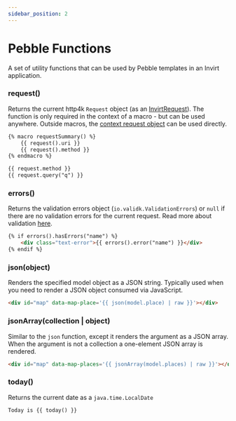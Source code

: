 ```yaml
---
sidebar_position: 2
---
```


# Pebble Functions
A set of utility functions that can be used by Pebble templates in an Invirt application.

### request()
Returns the current http4k `Request` object (as an [InvirtRequest](/docs/framework/current-request)).
The function is only required in the context of a macro - but can be used
anywhere. Outside macros, the [context request object](/docs/api/invirt-core/pebble/pebble-context-objects#request) can be used directly.

```html
{% macro requestSummary() %}
    {{ request().uri }}
    {{ request().method }}
{% endmacro %}

{{ request.method }}
{{ request.query("q") }}
```

### errors()
Returns the validation errors object (`io.validk.ValidationErrors`) or `null` if there are no validation
errors for the current request. Read more about validation [here](/docs/framework/forms/form-validation).

```html
{% if errors().hasErrors("name") %}
    <div class="text-error">{{ errors().error("name") }}</div>
{% endif %}
```

### json(object)
Renders the specified model object as a JSON string. Typically used when you need to render a JSON
object consumed via JavaScript.

```html
<div id="map" data-map-place='{{ json(model.place) | raw }}'></div>
```

### jsonArray(collection | object)
Similar to the `json` function, except it renders the argument as a JSON array. When the argument
is not a collection a one-element JSON array is rendered.

```html
<div id="map" data-map-places='{{ jsonArray(model.places) | raw }}'></div>
```

### today()
Returns the current date as a `java.time.LocalDate`
```html
Today is {{ today() }}
```
